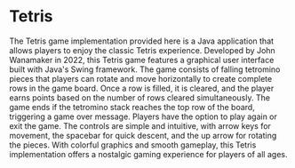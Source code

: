 # Tetris

The Tetris game implementation provided here is a Java application that allows players to enjoy the classic Tetris experience. Developed by John Wanamaker in 2022, this Tetris game features a graphical user interface built with Java's Swing framework. The game consists of falling tetromino pieces that players can rotate and move horizontally to create complete rows in the game board. Once a row is filled, it is cleared, and the player earns points based on the number of rows cleared simultaneously. The game ends if the tetromino stack reaches the top row of the board, triggering a game over message. Players have the option to play again or exit the game. The controls are simple and intuitive, with arrow keys for movement, the spacebar for quick descent, and the up arrow for rotating the pieces. With colorful graphics and smooth gameplay, this Tetris implementation offers a nostalgic gaming experience for players of all ages.

